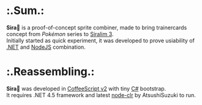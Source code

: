 # :.Sum.:
__Sira🍋__ is a proof-of-concept sprite combiner, made to bring trainercards concept from _Pokémon_ series to [Siralim 3](https://store.steampowered.com/app/841770/Siralim_3/).  
Initially started as quick experiment, it was developed to prove usiability of [.NET](https://github.com/dotnet) and [NodeJS](https://nodejs.org/en/) combination.

# :.Reassembling.:
__Sira🍋__ was developed in [CoffeeScript v2](https://coffeescript.org/) with tiny [C#](https://github.com/dotnet/csharplang) bootstrap.  
It requires .NET 4.5 framework and latest [node-clr](https://github.com/AtsushiSuzuki/node-clr) by AtsushiSuzuki to run.  

